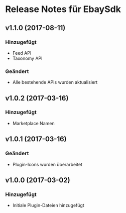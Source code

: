 # Release Notes für EbaySdk

## v1.1.0 (2017-08-11)
### Hinzugefügt
- Feed API 
- Taxonomy API

### Geändert
- Alle bestehende APIs wurden aktualisiert

## v1.0.2 (2017-03-16)
### Hinzugefügt
- Marketplace Namen

## v1.0.1 (2017-03-16)
### Geändert
- Plugin-Icons wurden überarbeitet

## v1.0.0 (2017-03-02)
### Hinzugefügt
- Initiale Plugin-Dateien hinzugefügt